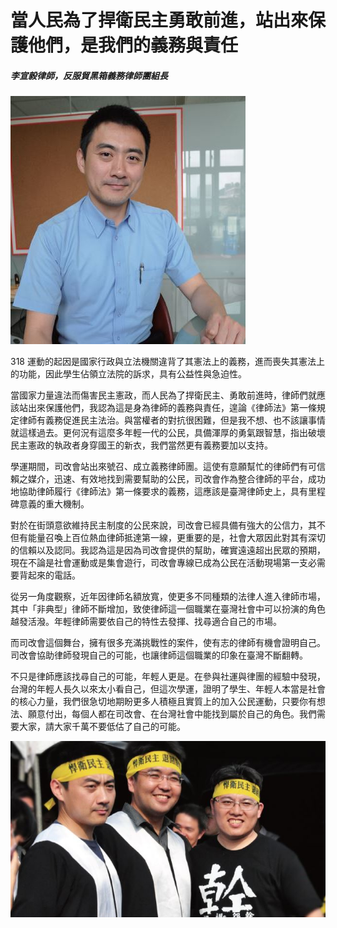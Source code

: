 # 當人民為了捍衛民主勇敢前進，站出來保護他們，是我們的義務與責任

##### 李宣毅律師，反服貿黑箱義務律師團組長

![顧立雄](images/16.jpg)

318 運動的起因是國家行政與立法機關違背了其憲法上的義務，進而喪失其憲法上的功能，因此學生佔領立法院的訴求，具有公益性與急迫性。

當國家力量違法而傷害民主憲政，而人民為了捍衛民主、勇敢前進時，律師們就應該站出來保護他們，我認為這是身為律師的義務與責任，遑論《律師法》第一條規定律師有義務促進民主法治。與當權者的對抗很困難，但是我不想、也不該讓事情就這樣過去。更何況有這麼多年輕一代的公民，具備渾厚的勇氣跟智慧，指出破壞民主憲政的執政者身穿國王的新衣，我們當然更有義務要加以支持。

學運期間，司改會站出來號召、成立義務律師團。這使有意願幫忙的律師們有可信賴之媒介，迅速、有效地找到需要幫助的公民，司改會作為整合律師的平台，成功地協助律師履行《律師法》第一條要求的義務，這應該是臺灣律師史上，具有里程碑意義的重大機制。

對於在街頭意欲維持民主制度的公民來說，司改會已經具備有強大的公信力，其不但有能量召喚上百位熱血律師抵達第一線，更重要的是，社會大眾因此對其有深切的信賴以及認同。我認為這是因為司改會提供的幫助，確實遠遠超出民眾的預期，現在不論是社會運動或是集會遊行，司改會專線已成為公民在活動現場第一支必需要背起來的電話。

從另一角度觀察，近年因律師名額放寬，使更多不同種類的法律人進入律師市場，其中「非典型」律師不斷增加，致使律師這一個職業在臺灣社會中可以扮演的角色越發活潑。年輕律師需要依自己的特性去發揮、找尋適合自己的市場。

而司改會這個舞台，擁有很多充滿挑戰性的案件，使有志的律師有機會證明自己。司改會協助律師發現自己的可能，也讓律師這個職業的印象在臺灣不斷翻轉。

不只是律師應該找尋自己的可能，年輕人更是。在參與社運與律團的經驗中發現，台灣的年輕人長久以來太小看自己，但這次學運，證明了學生、年輕人本當是社會的核心力量，我們很急切地期盼更多人積極且實質上的加入公民運動，只要你有想法、願意付出，每個人都在司改會、在台灣社會中能找到屬於自己的角色。我們需要大家，請大家千萬不要低估了自己的可能。

![顧立雄](images/17.jpg)
